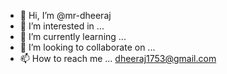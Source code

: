 - 👋 Hi, I’m @mr-dheeraj
- 👀 I’m interested in ...
- 🌱 I’m currently learning ...
- 💞️ I’m looking to collaborate on ...
- 📫 How to reach me ... dheeraj1753@gmail.com

<!---
mr-dheeraj/mr-dheeraj is my github profile .
i upload my projects here and contribute to open source as well .
--->
